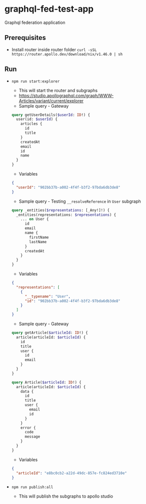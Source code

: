 # graphql-fed-test-app

Graphql federation application

## Prerequisites

- Install router inside router folder `curl -sSL https://router.apollo.dev/download/nix/v1.46.0 | sh`

## Run

- `npm run start:explorer`
  - This will start the router and subgraphs
  - https://studio.apollographql.com/graph/WWW-Articles/variant/current/explorer
  - Sample query - Gateway

  ```graphql
  query getUserDetails($userId: ID!) {
    user(id: $userId) {
      articles {
        id
        title
      }
      createdAt
      email
      id
      name
    }
  }
  ```

  - Variables

  ```json
  {
    "userId": "902bb37b-a002-4f4f-b3f2-97bda6db3de8"
  }
  ```

  - Sample query - Testing `__resolveReference` in `User` subgraph

  ```graphql
  query _entities($representations: [_Any!]!) {
    _entities(representations: $representations) {
      ... on User {
        id
        email
        name {
          firstName
          lastName
        }
        createdAt
      }
    }
  }
  ```

  - Variables

  ```json
  {
    "representations": [
      {
        "__typename": "User",
        "id": "902bb37b-a002-4f4f-b3f2-97bda6db3de8"
      }
    ]
  }
  ```

  - Sample query - Gateway

  ```graphql
  query getArticle($articleId: ID!) {
    article(articleId: $articleId) {
      id
      title
      user {
        id
        email
      }
    }
  }
  ```

  ```graphql
  query Article($articleId: ID!) {
    article(articleId: $articleId) {
      data {
        id
        title
        user {
          email
          id
        }
      }
      error {
        code
        message
      }
    }
  }
  ```

  - Variables

  ```json
  {
    "articleId": "e8bc0cb2-a22d-49dc-857e-fc824ed3710e"
  }
  ```

- `npm run publish:all`
  - This will publish the subgraphs to apollo studio
